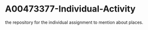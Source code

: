# A00473377-Individual-Activity

the repository for the individual assignment to mention about places.
